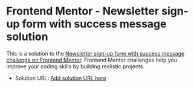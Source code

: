 # Frontend Mentor - Newsletter sign-up form with success message solution

This is a solution to the [Newsletter sign-up form with success message challenge on Frontend Mentor](https://www.frontendmentor.io/challenges/newsletter-signup-form-with-success-message-3FC1AZbNrv). Frontend Mentor challenges help you improve your coding skills by building realistic projects. 



- Solution URL: [Add solution URL here](https://github.com/OleksandrOsyka/newsletter-sign-up-with-success-message-main)

